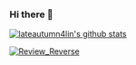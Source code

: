 ### Hi there 👋

<!--
**lateautumn4lin/lateautumn4lin** is a ✨ _special_ ✨ repository because its `README.md` (this file) appears on your GitHub profile.

Here are some ideas to get you started:

- 🔭 I’m currently working on ...
- 🌱 I’m currently learning ...
- 👯 I’m looking to collaborate on ...
- 🤔 I’m looking for help with ...
- 💬 Ask me about ...
- 📫 How to reach me: ...
- 😄 Pronouns: ...
- ⚡ Fun fact: ...
-->


[![lateautumn4lin's github stats](https://github-readme-stats.vercel.app/api?username=lateautumn4lin&theme=calm&show_owner=true&count_private=true&show_icons=true)](https://github.com/anuraghazra/github-readme-stats)


[![Review_Reverse](https://github-readme-stats.vercel.app/api/pin/?username=lateautumn4lin&repo=Review_Reverse)](https://github.com/lateautumn4lin/Review_Reverse)

